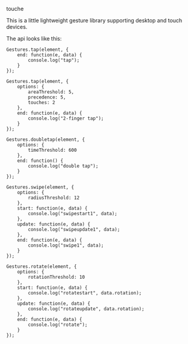 touche

This is a little lightweight gesture library supporting desktop and touch devices.

The api looks like this:

	Gestures.tap(element, {
		end: function(e, data) {
			console.log("tap");
		}
	});

	Gestures.tap(element, {
		options: {
			areaThreshold: 5,
			precedence: 5,
			touches: 2
		},
		end: function(e, data) {
			console.log("2-finger tap");
		}
	});

	Gestures.doubletap(element, {
		options: {
			timeThreshold: 600
		},
		end: function() {
			console.log("double tap");
		}
	});

	Gestures.swipe(element, {
		options: {
			radiusThreshold: 12
		},
		start: function(e, data) {
			console.log("swipestart1", data);
		},
		update: function(e, data) {
			console.log("swipeupdate1", data);
		},
		end: function(e, data) {
			console.log("swipe1", data);
		}
	});

	Gestures.rotate(element, {
		options: {
			rotationThreshold: 10
		},
		start: function(e, data) {
			console.log("rotatestart", data.rotation);
		},
		update: function(e, data) {
			console.log("rotateupdate", data.rotation);
		},
		end: function(e, data) {
			console.log("rotate");
		}
	});